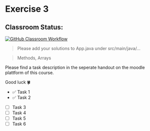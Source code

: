# Exercise 3

## Classroom Status:
[![GitHub Classroom Workflow](https://github.com/FH-Campus-Wien/prog-exercise-3-michael-mezgo/actions/workflows/classroom.yml/badge.svg)](https://github.com/FH-Campus-Wien/prog-exercise-3-michael-mezgo/actions/workflows/classroom.yml)

> Please add your solutions to App.java under src/main/java/...

> Methods, Arrays

Please find a task description in the seperate handout on the moodle plattform of this course.

Good luck :four_leaf_clover:
- :white_check_mark: Task 1
- :white_check_mark: Task 2
- [ ] Task 3
- [ ] Task 4
- [ ] Task 5
- [ ] Task 6
